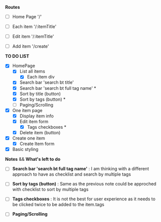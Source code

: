 **Routes**

 - [ ] Home Page '/'
 - [ ] Each item '/:itemTitle'
 - [ ] Edit item '/:itemTitle'
 - [ ] Add item '/create'
  


**TO DO LIST**

- [X] HomePage
    - [X] List all items
        - [X] Each item div
    - [X] Search bar 'search bt title'
    - [X] Search bar 'search bt full tag name' *
    - [X] Sort by title (button)
    - [X] Sort by tags (button) *
    - [ ] Paging/Scrolling
- [X] One item page
    - [X] Display item info
    - [X] Edit item form
      - [X] Tags checkboxes *
    - [X] Delete item (button)
- [X] Create one item
    - [X] Create Item form
- [X] Basic styling

**Notes** && **What's left to do**

- [ ] **Search bar 'search bt full tag name'** : I am thinking with a different approach to have as checklist and search by multiple tags
- [ ] **Sort by tags (button)** : Same as the previous note could be approched with checklist to sort by multiple tags
- [ ] **Tags checkboxes** : It is not the best for user experience as it needs to be clicked twice to be added to the item.tags
- [ ] **Paging/Scrolling**


